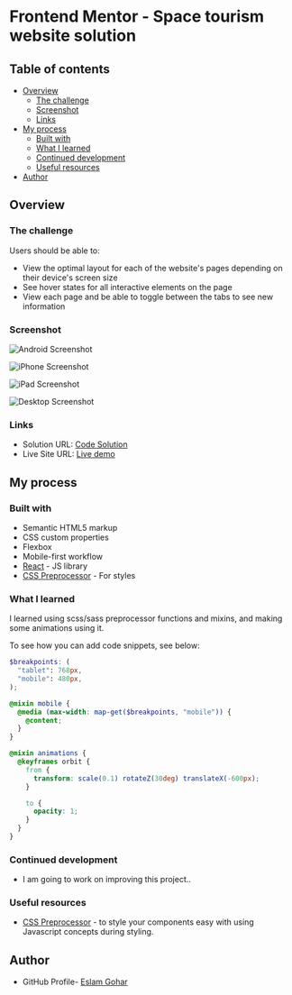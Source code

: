 # Frontend Mentor - Space tourism website solution

## Table of contents

- [Overview](#overview)
  - [The challenge](#the-challenge)
  - [Screenshot](#screenshot)
  - [Links](#links)
- [My process](#my-process)
  - [Built with](#built-with)
  - [What I learned](#what-i-learned)
  - [Continued development](#continued-development)
  - [Useful resources](#useful-resources)
- [Author](#author)

## Overview

### The challenge

Users should be able to:

- View the optimal layout for each of the website's pages depending on their device's screen size
- See hover states for all interactive elements on the page
- View each page and be able to toggle between the tabs to see new information

### Screenshot

![Android Screenshot](./src/static/screenshots/Screenshot-Android.png)

![iPhone Screenshot](./src/static/screenshots/Screenshot-iPhone.png)

![iPad Screenshot](./src/static/screenshots/Screenshot-iPad.png)

![Desktop Screenshot](./src/static/screenshots/Screenshot-laptop.png)

### Links

- Solution URL: [Code Solution](https://github.com/EslamGohar/space-tourism)
- Live Site URL: [Live demo](https://eslamx-space-tourism.netlify.app/)

## My process

### Built with

- Semantic HTML5 markup
- CSS custom properties
- Flexbox
- Mobile-first workflow
- [React](https://reactjs.org/) - JS library
- [CSS Preprocessor](https://sass-lang.com/) - For styles

### What I learned

I learned using scss/sass preprocessor functions and mixins, and making some animations using it.

To see how you can add code snippets, see below:

```scss
$breakpoints: (
  "tablet": 768px,
  "mobile": 480px,
);

@mixin mobile {
  @media (max-width: map-get($breakpoints, "mobile")) {
    @content;
  }
}

@mixin animations {
  @keyframes orbit {
    from {
      transform: scale(0.1) rotateZ(30deg) translateX(-600px);
    }

    to {
      opacity: 1;
    }
  }
}
```

### Continued development

- I am going to work on improving this project..

### Useful resources

- [CSS Preprocessor](https://sass-lang.com/) - to style your components easy with using Javascript concepts during styling.

## Author

- GitHub Profile- [Eslam Gohar](https://github.com/EslamGohar/)

